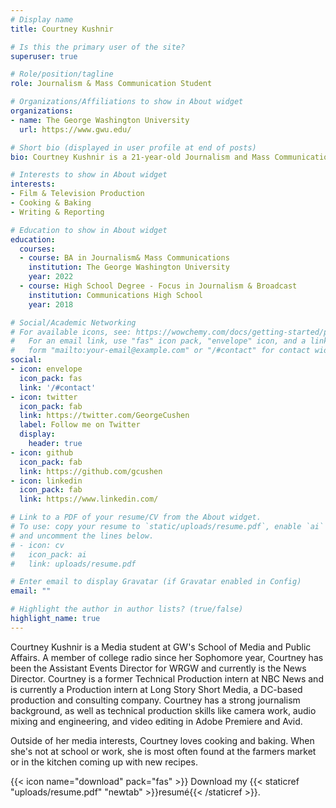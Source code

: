 ```yaml
---
# Display name
title: Courtney Kushnir

# Is this the primary user of the site?
superuser: true

# Role/position/tagline
role: Journalism & Mass Communication Student

# Organizations/Affiliations to show in About widget
organizations:
- name: The George Washington University
  url: https://www.gwu.edu/

# Short bio (displayed in user profile at end of posts)
bio: Courtney Kushnir is a 21-year-old Journalism and Mass Communications student at GWU's School of Media and Public Affairs. Courtney loves reading, writing, cooking, and video production. 

# Interests to show in About widget
interests:
- Film & Television Production 
- Cooking & Baking 
- Writing & Reporting 

# Education to show in About widget
education:
  courses:
  - course: BA in Journalism& Mass Communications 
    institution: The George Washington University
    year: 2022
  - course: High School Degree - Focus in Journalism & Broadcast
    institution: Communications High School
    year: 2018

# Social/Academic Networking
# For available icons, see: https://wowchemy.com/docs/getting-started/page-builder/#icons
#   For an email link, use "fas" icon pack, "envelope" icon, and a link in the
#   form "mailto:your-email@example.com" or "/#contact" for contact widget.
social:
- icon: envelope
  icon_pack: fas
  link: '/#contact'
- icon: twitter
  icon_pack: fab
  link: https://twitter.com/GeorgeCushen
  label: Follow me on Twitter
  display:
    header: true
- icon: github
  icon_pack: fab
  link: https://github.com/gcushen
- icon: linkedin
  icon_pack: fab
  link: https://www.linkedin.com/

# Link to a PDF of your resume/CV from the About widget.
# To use: copy your resume to `static/uploads/resume.pdf`, enable `ai` icons in `params.toml`,
# and uncomment the lines below.
# - icon: cv
#   icon_pack: ai
#   link: uploads/resume.pdf

# Enter email to display Gravatar (if Gravatar enabled in Config)
email: ""

# Highlight the author in author lists? (true/false)
highlight_name: true
---
```


Courtney Kushnir is a Media student at GW's School of Media and Public Affairs. A member of college radio since her Sophomore year, Courtney has been the Assistant Events Director for WRGW and currently is the News Director. Courtney is a former Technical Production intern at NBC News and is currently a Production intern at Long Story Short Media, a DC-based production and consulting company. Courtney has a strong journalism background, as well as technical production skills like camera work, audio mixing and engineering, and video editing in Adobe Premiere and Avid. 

Outside of her media interests, Courtney loves cooking and baking. When she's not at school or work, she is most often found at the farmers market or in the kitchen coming up with new recipes. 

{{< icon name="download" pack="fas" >}} Download my {{< staticref "uploads/resume.pdf" "newtab" >}}resumé{{< /staticref >}}.
